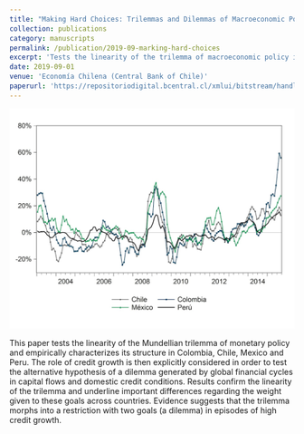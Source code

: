 ```yaml
---
title: "Making Hard Choices: Trilemmas and Dilemmas of Macroeconomic Policy in Latin America"
collection: publications
category: manuscripts
permalink: /publication/2019-09-marking-hard-choices
excerpt: 'Tests the linearity of the trilemma of macroeconomic policy in Colombia, Chile, Mexico and Peru.'
date: 2019-09-01
venue: 'Economía Chilena (Central Bank of Chile)'
paperurl: 'https://repositoriodigital.bcentral.cl/xmlui/bitstream/handle/20.500.12580/3607/BCCh-rec-v22n2ago2019p022-038.pdf?sequence=1&isAllowed=y'
---
```

![paper logo3](/images/chile.jpg)

This paper tests the linearity of the Mundellian trilemma of monetary policy and empirically characterizes its structure in Colombia, Chile, Mexico and Peru. The role of credit growth is then explicitly considered in order to test the alternative hypothesis of a dilemma generated by global financial cycles in capital flows and domestic credit conditions. Results confirm the linearity of the trilemma and underline important differences regarding the weight given to these goals across countries. Evidence suggests that the trilemma morphs into a restriction with two goals (a dilemma) in episodes of high credit growth.
